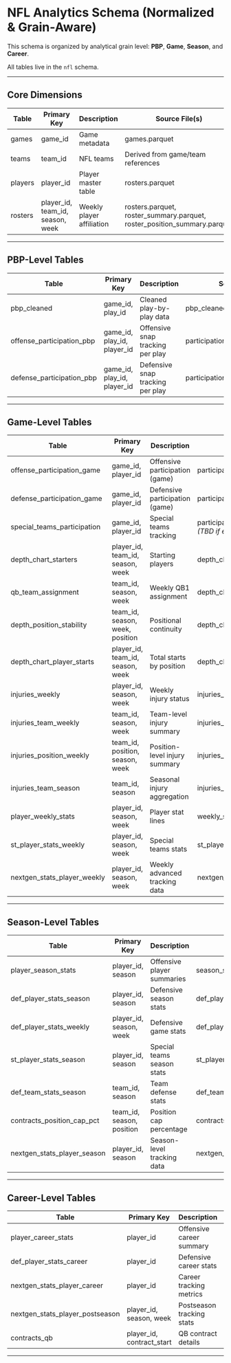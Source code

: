 # NFL Analytics Schema (Normalized & Grain-Aware)

This schema is organized by analytical grain level: **PBP**, **Game**, **Season**, and **Career**.

All tables live in the `nfl` schema.

---

## Core Dimensions

| Table     | Primary Key                              | Description                  | Source File(s)                                |
|-----------|------------------------------------------|------------------------------|------------------------------------------------|
| games     | game_id                                  | Game metadata                | games.parquet                                  |
| teams     | team_id                                  | NFL teams                    | Derived from game/team references              |
| players   | player_id                                | Player master table          | rosters.parquet                                |
| rosters   | player_id, team_id, season, week         | Weekly player affiliation    | rosters.parquet, roster_summary.parquet, roster_position_summary.parquet |

---

## PBP-Level Tables

| Table                        | Primary Key                         | Description                            | Source File(s)                                |
|------------------------------|-------------------------------------|----------------------------------------|------------------------------------------------|
| pbp_cleaned                  | game_id, play_id                    | Cleaned play-by-play data              | pbp_cleaned.parquet                            |
| offense_participation_pbp   | game_id, play_id, player_id         | Offensive snap tracking per play      | participation_offense_pbp.parquet              |
| defense_participation_pbp   | game_id, play_id, player_id         | Defensive snap tracking per play      | participation_defense_pbp.parquet              |

---

## Game-Level Tables

| Table                           | Primary Key                          | Description                              | Source File(s)                                           |
|----------------------------------|--------------------------------------|------------------------------------------|-----------------------------------------------------------|
| offense_participation_game      | game_id, player_id                   | Offensive participation (game)           | participation_offense_game.parquet                       |
| defense_participation_game      | game_id, player_id                   | Defensive participation (game)           | participation_defense_game.parquet                       |
| special_teams_participation     | game_id, player_id                   | Special teams tracking                   | participation_special_teams_game.parquet *(TBD if exists)*|
| depth_chart_starters            | player_id, team_id, season, week     | Starting players                         | depth_charts_starters.parquet                            |
| qb_team_assignment              | team_id, season, week                | Weekly QB1 assignment                    | depth_charts_qb_team.parquet                             |
| depth_position_stability        | team_id, season, week, position      | Positional continuity                    | depth_charts_position_stability.parquet                  |
| depth_chart_player_starts       | player_id, team_id, season, week     | Total starts by position                 | depth_charts_player_starts.parquet                       |
| injuries_weekly                 | player_id, season, week              | Weekly injury status                     | injuries_weekly.parquet                                  |
| injuries_team_weekly           | team_id, season, week                | Team-level injury summary                | injuries_team_weekly.parquet                             |
| injuries_position_weekly       | team_id, position, season, week      | Position-level injury summary            | injuries_position_weekly.parquet                         |
| injuries_team_season           | team_id, season                      | Seasonal injury aggregation              | injuries_team_season.parquet                             |
| player_weekly_stats            | player_id, season, week              | Player stat lines                        | weekly_stats_qb/rb/wr/te.parquet                         |
| st_player_stats_weekly         | player_id, season, week              | Special teams stats                      | st_player_stats_weekly.parquet                           |
| nextgen_stats_player_weekly    | player_id, season, week              | Weekly advanced tracking data            | nextgen_stats_player_weekly.parquet                      |

---

## Season-Level Tables

| Table                           | Primary Key                         | Description                             | Source File(s)                                          |
|----------------------------------|-------------------------------------|-----------------------------------------|----------------------------------------------------------|
| player_season_stats             | player_id, season                   | Offensive player summaries              | season_stats_qb/rb/wr/te.parquet                        |
| def_player_stats_season         | player_id, season                   | Defensive season stats                  | def_player_stats_season.parquet                         |
| def_player_stats_weekly         | player_id, season, week             | Defensive game stats                    | def_player_stats_weekly.parquet                         |
| st_player_stats_season          | player_id, season                   | Special teams season stats              | st_player_stats_season.parquet                          |
| def_team_stats_season           | team_id, season                     | Team defense stats                      | def_team_stats_season.parquet                           |
| contracts_position_cap_pct      | team_id, season, position           | Position cap percentage                 | contracts_position_cap_pct.parquet                      |
| nextgen_stats_player_season     | player_id, season                   | Season-level tracking data              | nextgen_stats_player_season.parquet                     |

---

## Career-Level Tables

| Table                           | Primary Key                        | Description                             | Source File(s)                                          |
|----------------------------------|-----------------------------------|-----------------------------------------|----------------------------------------------------------|
| player_career_stats             | player_id                         | Offensive career summary                | career_stats_qb/rb/wr/te.parquet                        |
| def_player_stats_career         | player_id                         | Defensive career stats                  | def_player_stats_career.parquet                         |
| nextgen_stats_player_career     | player_id                         | Career tracking metrics                 | nextgen_stats_player_career.parquet                     |
| nextgen_stats_player_postseason | player_id, season, week           | Postseason tracking stats               | nextgen_stats_player_postseason.parquet                 |
| contracts_qb                    | player_id, contract_start         | QB contract details                     | contracts_qb.parquet                                    |

---
